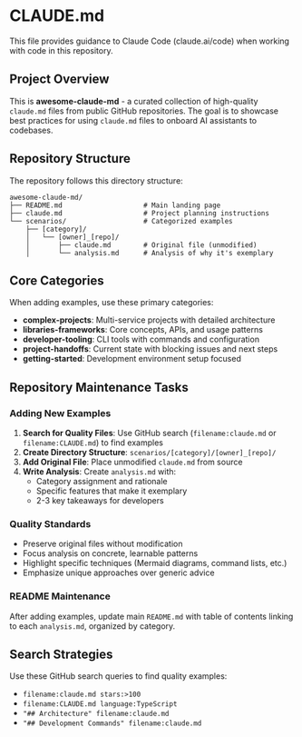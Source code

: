 # CLAUDE.md

This file provides guidance to Claude Code (claude.ai/code) when working with code in this repository.

## Project Overview

This is **awesome-claude-md** - a curated collection of high-quality `claude.md` files from public GitHub repositories. The goal is to showcase best practices for using `claude.md` files to onboard AI assistants to codebases.

## Repository Structure

The repository follows this directory structure:
```
awesome-claude-md/
├── README.md                    # Main landing page
├── claude.md                    # Project planning instructions  
└── scenarios/                   # Categorized examples
    ├── [category]/
    │   └── [owner]_[repo]/
    │       ├── claude.md        # Original file (unmodified)
    │       └── analysis.md      # Analysis of why it's exemplary
```

## Core Categories

When adding examples, use these primary categories:
- **complex-projects**: Multi-service projects with detailed architecture
- **libraries-frameworks**: Core concepts, APIs, and usage patterns
- **developer-tooling**: CLI tools with commands and configuration  
- **project-handoffs**: Current state with blocking issues and next steps
- **getting-started**: Development environment setup focused

## Repository Maintenance Tasks

### Adding New Examples
1. **Search for Quality Files**: Use GitHub search (`filename:claude.md` or `filename:CLAUDE.md`) to find examples
2. **Create Directory Structure**: `scenarios/[category]/[owner]_[repo]/`
3. **Add Original File**: Place unmodified `claude.md` from source
4. **Write Analysis**: Create `analysis.md` with:
   - Category assignment and rationale
   - Specific features that make it exemplary
   - 2-3 key takeaways for developers

### Quality Standards
- Preserve original files without modification
- Focus analysis on concrete, learnable patterns
- Highlight specific techniques (Mermaid diagrams, command lists, etc.)
- Emphasize unique approaches over generic advice

### README Maintenance
After adding examples, update main `README.md` with table of contents linking to each `analysis.md`, organized by category.

## Search Strategies

Use these GitHub search queries to find quality examples:
- `filename:claude.md stars:>100`
- `filename:CLAUDE.md language:TypeScript`
- `"## Architecture" filename:claude.md`
- `"## Development Commands" filename:claude.md`

